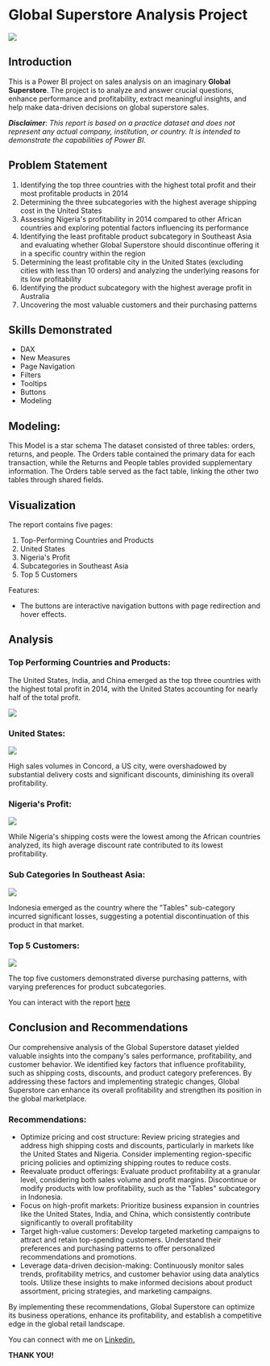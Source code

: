 # Global Superstore Analysis Project

![](Store-Cart.jpg)

## Introduction
This is a Power BI project on sales analysis on an imaginary **Global Superstore**.
The project is to analyze and answer crucial questions, enhance performance and profitability, extract meaningful insights, and help make data-driven decisions on global superstore sales.

**_Disclaimer_**: _This report is based on a practice dataset and does not represent any actual company, institution, or country. It is intended to demonstrate the capabilities of Power BI._

## Problem Statement
1. Identifying the top three countries with the highest total profit and their most profitable products in 2014
2. Determining the three subcategories with the highest average shipping cost in the United States
3. Assessing Nigeria's profitability in 2014 compared to other African countries and exploring potential factors influencing its performance
4. Identifying the least profitable product subcategory in Southeast Asia and evaluating whether Global Superstore should discontinue offering it in a specific country within the region
5. Determining the least profitable city in the United States (excluding cities with less than 10 orders) and analyzing the underlying reasons for its low profitability
6. Identifying the product subcategory with the highest average profit in Australia
7. Uncovering the most valuable customers and their purchasing patterns

## Skills Demonstrated
- DAX
- New Measures
- Page Navigation
- Filters
- Tooltips
- Buttons
- Modeling

## Modeling:
This Model is a star schema
The dataset consisted of three tables: orders, returns, and people. The Orders table contained the primary data for each transaction, while the Returns and People tables provided supplementary information. The Orders table served as the fact table, linking the other two tables through shared fields.

## Visualization

The report contains five pages:
1. Top-Performing Countries and Products
2. United States
3. Nigeria's Profit
4. Subcategories in Southeast Asia
5. Top 5 Customers

Features:
- The buttons are interactive navigation buttons with page redirection and hover effects.

## Analysis

### Top Performing Countries and Products:
The United States, India, and China emerged as the top three countries with the highest total profit in 2014, with the United States accounting for nearly half of the total profit.

![](Top-Performing-Countries-And-Products.jpg)

### United States:
![](United-States.jpg)

High sales volumes in Concord, a US city, were overshadowed by substantial delivery costs and significant discounts, diminishing its overall profitability.

### Nigeria's Profit:
![](Nigeria's-Profit.jpg)

While Nigeria's shipping costs were the lowest among the African countries analyzed, its high average discount rate contributed to its lowest profitability.

### Sub Categories In Southeast Asia:
![](Sub-Categories-In-Southeast-Asia.jpg)

Indonesia emerged as the country where the "Tables" sub-category incurred significant losses, suggesting a potential discontinuation of this product in that market.

### Top 5 Customers:
![](Top-5-Customers.jpg)

The top five customers demonstrated diverse purchasing patterns, with varying preferences for product subcategories.

You can interact with the report [here](https://app.powerbi.com/view?r=eyJrIjoiYmUzYmUxMTQtMDMwOC00MWQzLWJhMjctNWVlY2U3OTBmZWQyIiwidCI6IjUxN2QzNTAyLTI5MDEtNGRlMi1hODdiLTk1YzUwN2E5YTA4OCJ9)

## Conclusion and Recommendations

Our comprehensive analysis of the Global Superstore dataset yielded valuable insights into the company's sales performance, profitability, and customer behavior. We identified key factors that influence profitability, such as shipping costs, discounts, and product category preferences. By addressing these factors and implementing strategic changes, Global Superstore can enhance its overall profitability and strengthen its position in the global marketplace.

### Recommendations:
- Optimize pricing and cost structure: Review pricing strategies and address high shipping costs and discounts, particularly in markets like the United States and Nigeria. Consider implementing region-specific pricing policies and optimizing shipping routes to reduce costs.
- Reevaluate product offerings: Evaluate product profitability at a granular level, considering both sales volume and profit margins. Discontinue or modify products with low profitability, such as the "Tables" subcategory in Indonesia.
- Focus on high-profit markets: Prioritize business expansion in countries like the United States, India, and China, which consistently contribute significantly to overall profitability
- Target high-value customers: Develop targeted marketing campaigns to attract and retain top-spending customers. Understand their preferences and purchasing patterns to offer personalized recommendations and promotions.
- Leverage data-driven decision-making: Continuously monitor sales trends, profitability metrics, and customer behavior using data analytics tools. Utilize these insights to make informed decisions about product assortment, pricing strategies, and marketing campaigns.

By implementing these recommendations, Global Superstore can optimize its business operations, enhance its profitability, and establish a competitive edge in the global retail landscape.

You can connect with me on [Linkedin.](https://www.linkedin.com/in/kester-ejiofobiri/)

**THANK YOU!**
